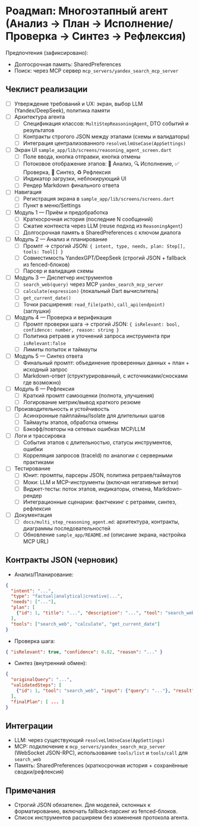 # Роадмап: Многоэтапный агент (Анализ → План → Исполнение/Проверка → Синтез → Рефлексия)

Предпочтения (зафиксировано):
- Долгосрочная память: SharedPreferences
- Поиск: через MCP сервер `mcp_servers/yandex_search_mcp_server`

## Чеклист реализации

- [ ] Утверждение требований и UX: экран, выбор LLM (Yandex/DeepSeek), политика памяти
- [ ] Архитектура агента
  - [ ] Спецификация классов: `MultiStepReasoningAgent`, DTO событий и результатов
  - [ ] Контракты строгого JSON между этапами (схемы и валидаторы)
  - [ ] Интеграция централизованного `resolveLlmUseCase(AppSettings)`
- [ ] Экран UI `sample_app/lib/screens/reasoning_agent_screen.dart`
  - [ ] Поле ввода, кнопка отправки, кнопка отмены
  - [ ] Потоковое отображение этапов: 🤔 Анализ, 🔍 Исполнение, ✅ Проверка, 📝 Синтез, ♻️ Рефлексия
  - [ ] Индикатор загрузки, неблокирующий UI
  - [ ] Рендер Markdown финального ответа
- [ ] Навигация
  - [ ] Регистрация экрана в `sample_app/lib/screens/screens.dart`
  - [ ] Пункт в меню/Settings
- [ ] Модуль 1 — Приём и предобработка
  - [ ] Краткосрочная история (последние N сообщений)
  - [ ] Сжатие контекста через LLM (reuse подход из `ReasoningAgent`)
  - [ ] Долгосрочная память в SharedPreferences с ключом диалога
- [ ] Модуль 2 — Анализ и планирование
  - [ ] Промпт → строгий JSON: `{ intent, type, needs, plan: Step[], tools: Tool[] }`
  - [ ] Совместимость YandexGPT/DeepSeek (строгий JSON + fallback из fenced-блоков)
  - [ ] Парсер и валидация схемы
- [ ] Модуль 3 — Диспетчер инструментов
  - [ ] `search_web(query)` через MCP `yandex_search_mcp_server`
  - [ ] `calculate(expression)` (локальный Dart вычислитель)
  - [ ] `get_current_date()`
  - [ ] Точки расширения: `read_file(path)`, `call_api(endpoint)` (заглушки)
- [ ] Модуль 4 — Проверка и верификация
  - [ ] Промпт проверки шага → строгий JSON: `{ isRelevant: bool, confidence: number, reason: string }`
  - [ ] Политика ретраев и уточнений запроса инструмента при `isRelevant:false`
  - [ ] Лимиты попыток и таймауты
- [ ] Модуль 5 — Синтез ответа
  - [ ] Финальный промпт: объединение проверенных данных + план + исходный запрос
  - [ ] Markdown-ответ (структурированный, с источниками/сносками где возможно)
- [ ] Модуль 6 — Рефлексия
  - [ ] Краткий промпт самооценки (полнота, улучшения)
  - [ ] Логирование метрик/вывод краткого резюме
- [ ] Производительность и устойчивость
  - [ ] Асинхронные пайплайны/Isolate для длительных шагов
  - [ ] Таймауты этапов, обработка отмены
  - [ ] Бэкофф/повторы на сетевых ошибках MCP/LLM
- [ ] Логи и трассировка
  - [ ] События этапов с длительностью, статусы инструментов, ошибки
  - [ ] Корреляция запросов (traceId) по аналогии с серверными практиками
- [ ] Тестирование
  - [ ] Юнит: промпты, парсеры JSON, политика ретраев/таймаутов
  - [ ] Моки: LLM и MCP-инструменты (включая негативные ветки)
  - [ ] Виджет-тесты: поток этапов, индикаторы, отмена, Markdown-рендер
  - [ ] Интеграционные сценарии: фактчекинг с ретраями, синтез, рефлексия
- [ ] Документация
  - [ ] `docs/multi_step_reasoning_agent.md`: архитектура, контракты, диаграммы последовательностей
  - [ ] Обновление `sample_app/README.md` (описание экрана, настройка MCP URL)

## Контракты JSON (черновик)

- Анализ/Планирование:
```json
{
  "intent": "...",
  "type": "factual|analytical|creative|...",
  "needs": ["..."],
  "plan": [
    {"id": 1, "title": "...", "description": "...", "tool": "search_web|calculate|get_current_date|...", "input": {"query": "..."}}
  ],
  "tools": ["search_web", "calculate", "get_current_date"]
}
```

- Проверка шага:
```json
{ "isRelevant": true, "confidence": 0.82, "reason": "..." }
```

- Синтез (внутренний обмен):
```json
{
  "originalQuery": "...",
  "validatedSteps": [
    {"id": 1, "tool": "search_web", "input": {"query": "..."}, "result": {...}, "validation": {"isRelevant": true, "confidence": 0.9, "reason": "..."}}
  ],
  "finalPlan": [ ... ]
}
```

## Интеграции

- LLM: через существующий `resolveLlmUseCase(AppSettings)`
- MCP: подключение к `mcp_servers/yandex_search_mcp_server` (WebSocket JSON-RPC), использование `tools/list` и `tools/call` для `search_web`
- Память: SharedPreferences (краткосрочная история + сохранённые сводки/рефлексия)

## Примечания

- Строгий JSON обязателен. Для моделей, склонных к форматированию, включать fallback‑парсинг из fenced-блоков.
- Список инструментов расширяем без изменения протокола агента.
